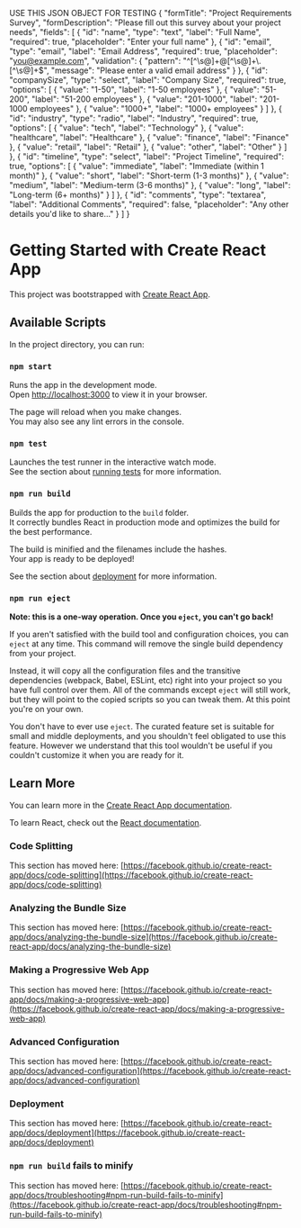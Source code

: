 USE THIS JSON OBJECT FOR TESTING 
{
  "formTitle": "Project Requirements Survey",
  "formDescription": "Please fill out this survey about your project needs",
  "fields": [
    {
      "id": "name",
      "type": "text",
      "label": "Full Name",
      "required": true,
      "placeholder": "Enter your full name"
    },
    {
      "id": "email",
      "type": "email",
      "label": "Email Address",
      "required": true,
      "placeholder": "you@example.com",
      "validation": {
        "pattern": "^[^\\s@]+@[^\\s@]+\\.[^\\s@]+$",
        "message": "Please enter a valid email address"
      }
    },
    {
      "id": "companySize",
      "type": "select",
      "label": "Company Size",
      "required": true,
      "options": [
        {
          "value": "1-50",
          "label": "1-50 employees"
        },
        {
          "value": "51-200",
          "label": "51-200 employees"
        },
        {
          "value": "201-1000",
          "label": "201-1000 employees"
        },
        {
          "value": "1000+",
          "label": "1000+ employees"
        }
      ]
    },
    {
      "id": "industry",
      "type": "radio",
      "label": "Industry",
      "required": true,
      "options": [
        {
          "value": "tech",
          "label": "Technology"
        },
        {
          "value": "healthcare",
          "label": "Healthcare"
        },
        {
          "value": "finance",
          "label": "Finance"
        },
        {
          "value": "retail",
          "label": "Retail"
        },
        {
          "value": "other",
          "label": "Other"
        }
      ]
    },
    {
      "id": "timeline",
      "type": "select",
      "label": "Project Timeline",
      "required": true,
      "options": [
        {
          "value": "immediate",
          "label": "Immediate (within 1 month)"
        },
        {
          "value": "short",
          "label": "Short-term (1-3 months)"
        },
        {
          "value": "medium",
          "label": "Medium-term (3-6 months)"
        },
        {
          "value": "long",
          "label": "Long-term (6+ months)"
        }
      ]
    },
    {
      "id": "comments",
      "type": "textarea",
      "label": "Additional Comments",
      "required": false,
      "placeholder": "Any other details you'd like to share..."
    }
  ]
}





# Getting Started with Create React App

This project was bootstrapped with [Create React App](https://github.com/facebook/create-react-app).

## Available Scripts

In the project directory, you can run:

### `npm start`

Runs the app in the development mode.\
Open [http://localhost:3000](http://localhost:3000) to view it in your browser.

The page will reload when you make changes.\
You may also see any lint errors in the console.

### `npm test`

Launches the test runner in the interactive watch mode.\
See the section about [running tests](https://facebook.github.io/create-react-app/docs/running-tests) for more information.

### `npm run build`

Builds the app for production to the `build` folder.\
It correctly bundles React in production mode and optimizes the build for the best performance.

The build is minified and the filenames include the hashes.\
Your app is ready to be deployed!

See the section about [deployment](https://facebook.github.io/create-react-app/docs/deployment) for more information.

### `npm run eject`

**Note: this is a one-way operation. Once you `eject`, you can't go back!**

If you aren't satisfied with the build tool and configuration choices, you can `eject` at any time. This command will remove the single build dependency from your project.

Instead, it will copy all the configuration files and the transitive dependencies (webpack, Babel, ESLint, etc) right into your project so you have full control over them. All of the commands except `eject` will still work, but they will point to the copied scripts so you can tweak them. At this point you're on your own.

You don't have to ever use `eject`. The curated feature set is suitable for small and middle deployments, and you shouldn't feel obligated to use this feature. However we understand that this tool wouldn't be useful if you couldn't customize it when you are ready for it.

## Learn More

You can learn more in the [Create React App documentation](https://facebook.github.io/create-react-app/docs/getting-started).

To learn React, check out the [React documentation](https://reactjs.org/).

### Code Splitting

This section has moved here: [https://facebook.github.io/create-react-app/docs/code-splitting](https://facebook.github.io/create-react-app/docs/code-splitting)

### Analyzing the Bundle Size

This section has moved here: [https://facebook.github.io/create-react-app/docs/analyzing-the-bundle-size](https://facebook.github.io/create-react-app/docs/analyzing-the-bundle-size)

### Making a Progressive Web App

This section has moved here: [https://facebook.github.io/create-react-app/docs/making-a-progressive-web-app](https://facebook.github.io/create-react-app/docs/making-a-progressive-web-app)

### Advanced Configuration

This section has moved here: [https://facebook.github.io/create-react-app/docs/advanced-configuration](https://facebook.github.io/create-react-app/docs/advanced-configuration)

### Deployment

This section has moved here: [https://facebook.github.io/create-react-app/docs/deployment](https://facebook.github.io/create-react-app/docs/deployment)

### `npm run build` fails to minify

This section has moved here: [https://facebook.github.io/create-react-app/docs/troubleshooting#npm-run-build-fails-to-minify](https://facebook.github.io/create-react-app/docs/troubleshooting#npm-run-build-fails-to-minify)

